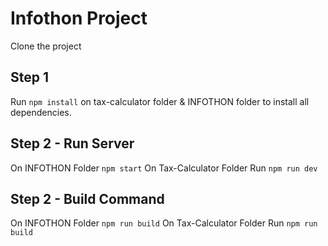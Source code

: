 # Infothon Project

Clone the project

## Step 1

Run `npm install` on tax-calculator folder & INFOTHON folder to install all dependencies.

## Step 2 - Run Server

On INFOTHON Folder `npm start`
On Tax-Calculator Folder Run `npm run dev`

## Step 2 - Build Command

On INFOTHON Folder `npm run build`
On Tax-Calculator Folder Run `npm run build`
